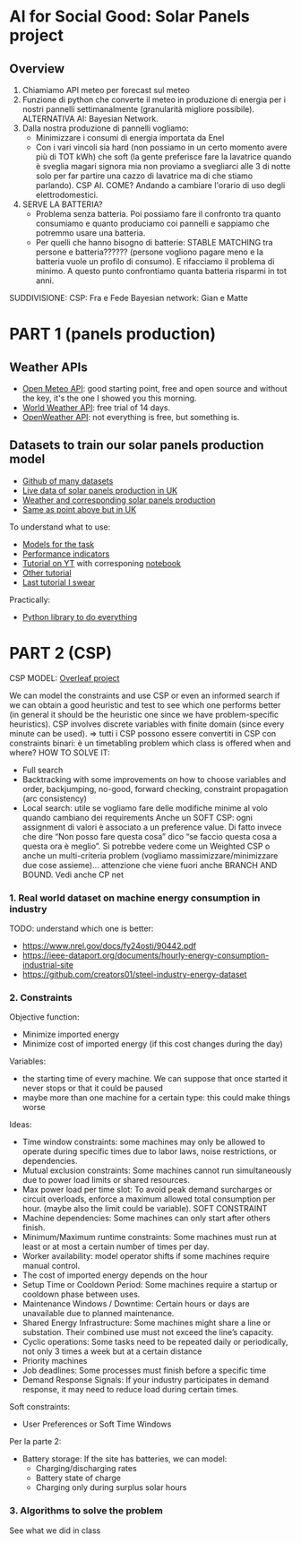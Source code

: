 # AI for Social Good: Solar Panels project

## Overview
1. Chiamiamo API meteo per forecast sul meteo
2. Funzione di python che converte il meteo in produzione di energia per i nostri pannelli settimanalmente (granularità migliore possibile). ALTERNATIVA AI: Bayesian Network.
3. Dalla nostra produzione di pannelli vogliamo:
   * Minimizzare i consumi di energia importata da Enel 
   * Con i vari vincoli sia hard (non possiamo in un certo momento avere più di TOT kWh) che soft (la gente preferisce fare la lavatrice quando è sveglia magari signora mia non proviamo a svegliarci alle 3 di notte solo per far partire una cazzo di lavatrice ma di che stiamo parlando). CSP AI.
    COME? Andando a cambiare l'orario di uso degli elettrodomestici.
4. SERVE LA BATTERIA?
   * Problema senza batteria. Poi possiamo fare il confronto tra quanto consumiamo e quanto produciamo coi pannelli e sappiamo che potremmo usare una batteria.
   * Per quelli che hanno bisogno di batterie: STABLE MATCHING tra persone e batteria?????? (persone vogliono pagare meno e la batteria vuole un profilo di consumo). E rifacciamo il problema di minimo. A questo punto confrontiamo quanta batteria risparmi in tot anni.

SUDDIVISIONE:
CSP: Fra e Fede
Bayesian network: Gian e Matte

# PART 1 (panels production)

## Weather APIs
* [Open Meteo API](https://open-meteo.com/): good starting point, free and open source and without the key, it's the one I showed you this morning.
* [World Weather API](https://www.weatherapi.com/weather/): free trial of 14 days.
* [OpenWeather API](https://openweathermap.org/api): not everything is free, but something is.

## Datasets to train our solar panels production model
* [Github of many datasets](https://github.com/Charlie5DH/Solar-Power-Datasets-and-Resources)
* [Live data of solar panels production in UK](https://www.solar.sheffield.ac.uk/pvlive/)
* [Weather and corresponding solar panels production](https://catalog.data.gov/dataset/nist-campus-photovoltaic-pv-arrays-and-weather-station-data-sets-05b4d)
* [Same as point above but in UK](https://data.london.gov.uk/dataset/photovoltaic--pv--solar-panel-energy-generation-data)

To understand what to use:
* [Models for the task](https://pvpmc.sandia.gov/)
* [Performance indicators](https://trackso.in/knowledge-base/key-performance-indicators-for-solar-pv-plants/)
* [Tutorial on YT](https://www.youtube.com/watch?v=thYLG4JmaFI) with corresponing [notebook](https://towardsdatascience.com/solar-panel-power-generation-analysis-7011cc078900/)
* [Other tutorial](https://www.youtube.com/watch?v=sweUakFg3I8)
* [Last tutorial I swear](https://www.youtube.com/watch?v=gNgKSduzDLY)

Practically:
* [Python library to do everything](https://pvlib-python.readthedocs.io/en/stable/)

# PART 2 (CSP)
CSP MODEL: [Overleaf project](https://www.overleaf.com/8135128266hbngvgtbdngj#1c1cb2)

We can model the constraints and use CSP or even an informed search if we can obtain a good heuristic and test to see which one performs better (in general it should be the heuristic one since we have problem-specific heuristics).
CSP involves discrete variables with finite domain (since every minute can be used).
⇒ tutti i CSP possono essere convertiti in CSP con constraints binari: è un timetabling problem
which class is offered when and where?
HOW TO SOLVE IT:
- Full search
- Backtracking with some improvements on how to choose variables and order, backjumping, no-good, forward checking, constraint propagation (arc consistency)
- Local search: utile se vogliamo fare delle modifiche minime al volo quando cambiano dei requirements
Anche un SOFT CSP: ogni assignment di valori è associato a un preference value. Di fatto invece che dire “Non posso fare questa cosa” dico “se faccio questa cosa a questa ora è meglio”. Si potrebbe vedere come un Weighted CSP o anche un multi-criteria problem (vogliamo massimizzare/minimizzare due cose assieme)… attenzione che viene fuori anche BRANCH AND BOUND.
Vedi anche CP net

### 1. Real world dataset on machine energy consumption in industry
TODO: understand which one is better:
* https://www.nrel.gov/docs/fy24osti/90442.pdf
* https://ieee-dataport.org/documents/hourly-energy-consumption-industrial-site
* https://github.com/creators01/steel-industry-energy-dataset

### 2. Constraints
Objective function:
* Minimize imported energy
* Minimize cost of imported energy (if this cost changes during the day) 

Variables: 
* the starting time of every machine. We can suppose that once started it never stops or that it could be paused
* maybe more than one machine for a certain type: this could make things worse

Ideas:
* Time window constraints: some machines may only be allowed to operate during specific times due to labor laws, noise restrictions, or dependencies.
* Mutual exclusion constraints: Some machines cannot run simultaneously due to power load limits or shared resources.
* Max power load per time slot: To avoid peak demand surcharges or circuit overloads, enforce a maximum allowed total consumption per hour. (maybe also the limit could be variable). SOFT CONSTRAINT
* Machine dependencies: Some machines can only start after others finish.
* Minimum/Maximum runtime constraints: Some machines must run at least or at most a certain number of times per day.
* Worker availability: model operator shifts if some machines require manual control.
* The cost of imported energy depends on the hour
* Setup Time or Cooldown Period: Some machines require a startup or cooldown phase between uses.
* Maintenance Windows / Downtime: Certain hours or days are unavailable due to planned maintenance.
* Shared Energy Infrastructure: Some machines might share a line or substation. Their combined use must not exceed the line’s capacity.
* Cyclic operations: Some tasks need to be repeated daily or periodically, not only 3 times a week but at a certain distance
* Priority machines
* Job deadlines: Some processes must finish before a specific time
* Demand Response Signals: If your industry participates in demand response, it may need to reduce load during certain times.

Soft constraints:
* User Preferences or Soft Time Windows

Per la parte 2:
* Battery storage: If the site has batteries, we can model:
  * Charging/discharging rates
  * Battery state of charge
  * Charging only during surplus solar hours


### 3. Algorithms to solve the problem
See what we did in class
